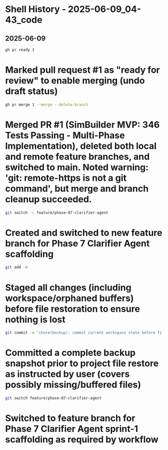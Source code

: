 # Shell History - 2025-06-09_04-43_code

## 2025-06-09

```bash
gh pr ready 1
```
# Marked pull request #1 as "ready for review" to enable merging (undo draft status)

```bash
gh pr merge 1 --merge --delete-branch
```
# Merged PR #1 (SimBuilder MVP: 346 Tests Passing - Multi-Phase Implementation), deleted both local and remote feature branches, and switched to main. Noted warning: 'git: remote-https is not a git command', but merge and branch cleanup succeeded.

```bash
git switch -c feature/phase-07-clarifier-agent
```
# Created and switched to new feature branch for Phase 7 Clarifier Agent scaffolding

```bash
git add -A
```
# Staged all changes (including workspace/orphaned buffers) before file restoration to ensure nothing is lost

```bash
git commit -m "chore(backup): commit current workspace state before file restoration (may be partial)"
```
# Committed a complete backup snapshot prior to project file restore as instructed by user (covers possibly missing/buffered files)
```bash
git switch feature/phase-07-clarifier-agent
```
# Switched to feature branch for Phase 7 Clarifier Agent sprint-1 scaffolding as required by workflow